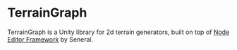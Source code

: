 
# TerrainGraph

TerrainGraph is a Unity library for 2d terrain generators, built on top of [Node Editor Framework](https://github.com/Seneral/Node_Editor_Framework) by Seneral.
